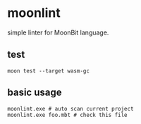 # moonlint

simple linter for MoonBit language.

## test

```
moon test --target wasm-gc
```

## basic usage

```
moonlint.exe # auto scan current project
moonlint.exe foo.mbt # check this file
```